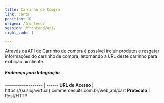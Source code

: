```yaml
---
title: Carrinho de Compra
link: carts
position: 10
origem: /frontend/ 
session: /frontend/api/
right_code: |

---
```


Através da API de Carrinho de compra é possível incluir produtos e resgatar informações do carrinho de compra, retornando a URL deste carrinho para exibição ao cliente.

##### Endereço para Integração

------------------- | ------
**URL de Acesso** |	https://{sualojavirtual}.commercesuite.com.br/web_api/cart
**Protocolo** |	Rest/HTTP
